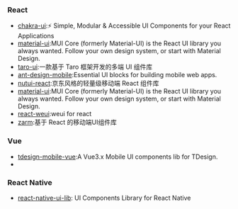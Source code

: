 ### React

* [chakra-ui](https://github.com/chakra-ui/chakra-ui):⚡️ Simple, Modular & Accessible UI Components for your React Applications
* [material-ui](https://github.com/mui/material-ui):MUI Core (formerly Material-UI) is the React UI library you always wanted. Follow your own design system, or start with Material Design.
* [taro-ui](https://github.com/NervJS/taro-ui):一款基于 Taro 框架开发的多端 UI 组件库
* [ant-design-mobile](https://github.com/ant-design/ant-design-mobile):Essential UI blocks for building mobile web apps.
* [nutui-react](https://github.com/jdf2e/nutui-react):京东风格的轻量级移动端 React 组件库
* [material-ui](https://github.com/mui/material-ui):MUI Core (formerly Material-UI) is the React UI library you always wanted. Follow your own design system, or start with Material Design.
* [react-weui](https://github.com/weui/react-weui):weui for react
* [zarm](https://github.com/ZhongAnTech/zarm):基于 React 的移动端UI组件库


### Vue

* [tdesign-mobile-vue](https://github.com/Tencent/tdesign-mobile-vue):A Vue3.x Mobile UI components lib for TDesign.
* 


### React Native

* [react-native-ui-lib](https://github.com/wix/react-native-ui-lib): UI Components Library for React Native
